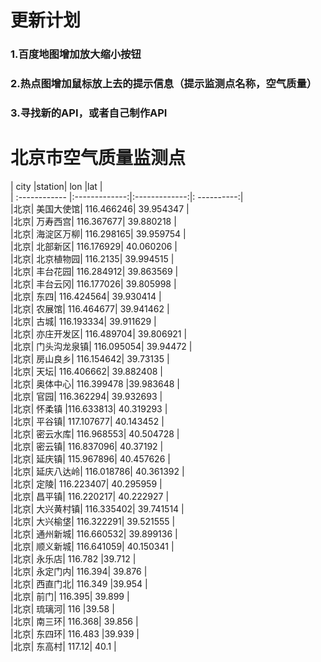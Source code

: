 # 更新计划       
### 1.百度地图增加放大缩小按钮        
### 2.热点图增加鼠标放上去的提示信息（提示监测点名称，空气质量）       
### 3.寻找新的API，或者自己制作API       

# 北京市空气质量监测点       
| city	|station|	lon	|lat |      
| :------------ |:-------------:|:-------------:|: ----------:|     
|北京|	美国大使馆|	116.466246|	39.954347     |     
|北京|	万寿西宫|	116.367677|	39.880218     |     
|北京|	海淀区万柳|	116.298165|	39.959754     |     
|北京|	北部新区|	116.176929|	40.060206     |     
|北京|	北京植物园|	116.2135|	39.994515   |       
|北京|	丰台花园|	116.284912|	39.863569   |       
|北京|	丰台云冈|	116.177026|	39.805998   |       
|北京|	东四|	116.424564|	39.930414   |       
|北京|	农展馆|	116.464677|	39.941462   |       
|北京|	古城|	116.193334|	39.911629   |       
|北京|	亦庄开发区|	116.489704|	39.806921   |       
|北京|	门头沟龙泉镇|	116.095054|	39.94472    |       
|北京|	房山良乡|	116.154642|	39.73135    |       
|北京|	天坛|	116.406662|	39.882408   |       
|北京|	奥体中心|	116.399478	|39.983648   |      
|北京|	官园|	116.362294|	39.932693   |       
|北京|	怀柔镇	|116.633813|	40.319293   |       
|北京|	平谷镇|	117.107677|	40.143452   |       
|北京|	密云水库|	116.968553|	40.504728   |       
|北京|	密云镇|	116.837096|	40.37192    |       
|北京|	延庆镇|	115.967896|	40.457626   |       
|北京|	延庆八达岭|	116.018786|	40.361392   |       
|北京|	定陵|	116.223407|	40.295959   |       
|北京|	昌平镇|	116.220217|	40.222927   |       
|北京|	大兴黄村镇|	116.335402|	39.741514   |       
|北京|	大兴榆垡|	116.322291|	39.521555   |       
|北京|	通州新城|	116.660532|	39.899136   |       
|北京|	顺义新城|	116.641059|	40.150341   |       
|北京|	永乐店|	116.782	|39.712    |        
|北京|	永定门内|	116.394|	39.876    |     
|北京|	西直门北|	116.349	|39.954    |        
|北京|	前门|	116.395|	39.899    |     
|北京|	琉璃河|	116	|39.58   |      
|北京|	南三环|	116.368|	39.856    |     
|北京|	东四环|	116.483	|39.939    |        
|北京|	东高村|	117.12|	40.1    |       
